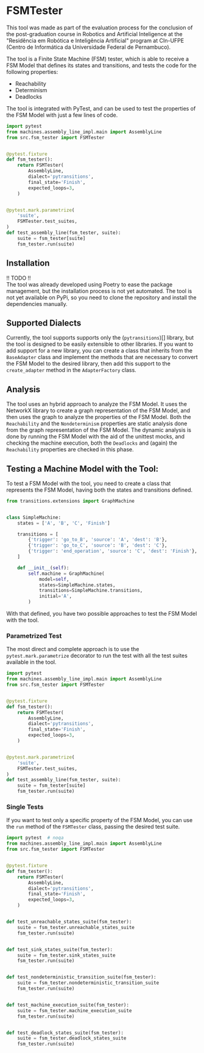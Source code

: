 # FSMTester
This tool was made as part of the evaluation process for the conclusion of the post-graduation course in Robotics and Artificial Inteligence at the "Residência em Robótica e Inteligência Artificial" program at CIn-UFPE (Centro de Informática da Universidade Federal de Pernambuco).

The tool is a Finite State Machine (FSM) tester, which is able to receive a FSM Model that defines its states and transitions, and tests the code for the following properties:
- Reachability
- Determinism
- Deadlocks

The tool is integrated with PyTest, and can be used to test the properties of the FSM Model with just a few lines of code.
```python
import pytest
from machines.assembly_line_impl.main import AssemblyLine
from src.fsm_tester import FSMTester


@pytest.fixture
def fsm_tester():
    return FSMTester(
        AssemblyLine,
        dialect='pytransitions',
        final_state='Finish',
        expected_loops=3,
    )


@pytest.mark.parametrize(
    'suite',
    FSMTester.test_suites,
)
def test_assembly_line(fsm_tester, suite):
    suite = fsm_tester[suite]
    fsm_tester.run(suite)
```

## Installation
!! TODO !! </br>
The tool was already developed using Poetry to ease the package management, but the installation process is not yet automated. The tool is not yet available on PyPi, so you need to clone the repository and install the dependencies manually.

## Supported Dialects
Currently, the tool supports supports only the (`pytransitions`)[] library, but the tool is designed to be easily extensible to other libraries. If you want to add support for a new library, you can create a class that inherits from the `BaseAdapter` class and implement the methods that are necessary to convert the FSM Model to the desired library, then add this support to the `create_adapter` method in the `AdapterFactory` class.

## Analysis
The tool uses an hybrid approach to analyze the FSM Model. It uses the NetworkX library to create a graph representation of the FSM Model, and then uses the graph to analyze the properties of the FSM Model.
Both the `Reachability` and the `Nondeterminism` properties are static analysis done from the graph representation of the FSM Model. The dynamic analysis is done by running the FSM Model with the aid of the unittest mocks, and checking the machine execution, both the `Deadlocks` and (again) the `Reachability` properties are checked in this phase.

## Testing a Machine Model with the Tool:
To test a FSM Model with the tool, you need to create a class that represents the FSM Model, having both the states and transitions defined.

```python
from transitions.extensions import GraphMachine


class SimpleMachine:
    states = ['A', 'B', 'C', 'Finish']

    transitions = [
        {'trigger': 'go_to_B', 'source': 'A', 'dest': 'B'},
        {'trigger': 'go_to_C', 'source': 'B', 'dest': 'C'},
        {'trigger': 'end_operation', 'source': 'C', 'dest': 'Finish'},
    ]

    def __init__(self):
        self.machine = GraphMachine(
            model=self,
            states=SimpleMachine.states,
            transitions=SimpleMachine.transitions,
            initial='A',
        )

```

With that defined, you have two possible approaches to test the FSM Model with the tool.

### Parametrized Test
The most direct and complete approach is to use the `pytest.mark.parametrize` decorator to run the test with all the test suites available in the tool.

```python
import pytest
from machines.assembly_line_impl.main import AssemblyLine
from src.fsm_tester import FSMTester


@pytest.fixture
def fsm_tester():
    return FSMTester(
        AssemblyLine,
        dialect='pytransitions',
        final_state='Finish',
        expected_loops=3,
    )


@pytest.mark.parametrize(
    'suite',
    FSMTester.test_suites,
)
def test_assembly_line(fsm_tester, suite):
    suite = fsm_tester[suite]
    fsm_tester.run(suite)

```

### Single Tests
If you want to test only a specific property of the FSM Model, you can use the `run` method of the `FSMTester` class, passing the desired test suite.

```python
import pytest  # noqa
from machines.assembly_line_impl.main import AssemblyLine
from src.fsm_tester import FSMTester


@pytest.fixture
def fsm_tester():
    return FSMTester(
        AssemblyLine,
        dialect='pytransitions',
        final_state='Finish',
        expected_loops=3,
    )


def test_unreachable_states_suite(fsm_tester):
    suite = fsm_tester.unreachable_states_suite
    fsm_tester.run(suite)


def test_sink_states_suite(fsm_tester):
    suite = fsm_tester.sink_states_suite
    fsm_tester.run(suite)


def test_nondeterministic_transition_suite(fsm_tester):
    suite = fsm_tester.nondeterministic_transition_suite
    fsm_tester.run(suite)


def test_machine_execution_suite(fsm_tester):
    suite = fsm_tester.machine_execution_suite
    fsm_tester.run(suite)


def test_deadlock_states_suite(fsm_tester):
    suite = fsm_tester.deadlock_states_suite
    fsm_tester.run(suite)

```